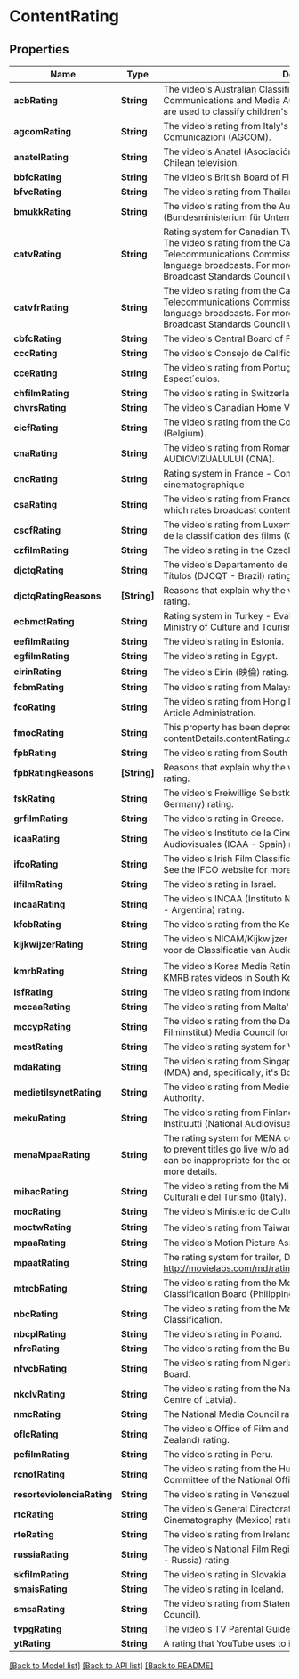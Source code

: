 # ContentRating

## Properties
Name | Type | Description | Notes
------------ | ------------- | ------------- | -------------
**acbRating** | **String** | The video&#39;s Australian Classification Board (ACB) or Australian Communications and Media Authority (ACMA) rating. ACMA ratings are used to classify children&#39;s television programming. | [optional] 
**agcomRating** | **String** | The video&#39;s rating from Italy&#39;s Autorità per le Garanzie nelle Comunicazioni (AGCOM). | [optional] 
**anatelRating** | **String** | The video&#39;s Anatel (Asociación Nacional de Televisión) rating for Chilean television. | [optional] 
**bbfcRating** | **String** | The video&#39;s British Board of Film Classification (BBFC) rating. | [optional] 
**bfvcRating** | **String** | The video&#39;s rating from Thailand&#39;s Board of Film and Video Censors. | [optional] 
**bmukkRating** | **String** | The video&#39;s rating from the Austrian Board of Media Classification (Bundesministerium für Unterricht, Kunst und Kultur). | [optional] 
**catvRating** | **String** | Rating system for Canadian TV - Canadian TV Classification System The video&#39;s rating from the Canadian Radio-Television and Telecommunications Commission (CRTC) for Canadian English-language broadcasts. For more information, see the Canadian Broadcast Standards Council website. | [optional] 
**catvfrRating** | **String** | The video&#39;s rating from the Canadian Radio-Television and Telecommunications Commission (CRTC) for Canadian French-language broadcasts. For more information, see the Canadian Broadcast Standards Council website. | [optional] 
**cbfcRating** | **String** | The video&#39;s Central Board of Film Certification (CBFC - India) rating. | [optional] 
**cccRating** | **String** | The video&#39;s Consejo de Calificación Cinematográfica (Chile) rating. | [optional] 
**cceRating** | **String** | The video&#39;s rating from Portugal&#39;s Comissão de Classificação de Espect´culos. | [optional] 
**chfilmRating** | **String** | The video&#39;s rating in Switzerland. | [optional] 
**chvrsRating** | **String** | The video&#39;s Canadian Home Video Rating System (CHVRS) rating. | [optional] 
**cicfRating** | **String** | The video&#39;s rating from the Commission de Contrôle des Films (Belgium). | [optional] 
**cnaRating** | **String** | The video&#39;s rating from Romania&#39;s CONSILIUL NATIONAL AL AUDIOVIZUALULUI (CNA). | [optional] 
**cncRating** | **String** | Rating system in France - Commission de classification cinematographique | [optional] 
**csaRating** | **String** | The video&#39;s rating from France&#39;s Conseil supérieur de l’audiovisuel, which rates broadcast content. | [optional] 
**cscfRating** | **String** | The video&#39;s rating from Luxembourg&#39;s Commission de surveillance de la classification des films (CSCF). | [optional] 
**czfilmRating** | **String** | The video&#39;s rating in the Czech Republic. | [optional] 
**djctqRating** | **String** | The video&#39;s Departamento de Justiça, Classificação, Qualificação e Títulos (DJCQT - Brazil) rating. | [optional] 
**djctqRatingReasons** | **[String]** | Reasons that explain why the video received its DJCQT (Brazil) rating. | [optional] 
**ecbmctRating** | **String** | Rating system in Turkey - Evaluation and Classification Board of the Ministry of Culture and Tourism | [optional] 
**eefilmRating** | **String** | The video&#39;s rating in Estonia. | [optional] 
**egfilmRating** | **String** | The video&#39;s rating in Egypt. | [optional] 
**eirinRating** | **String** | The video&#39;s Eirin (映倫) rating. Eirin is the Japanese rating system. | [optional] 
**fcbmRating** | **String** | The video&#39;s rating from Malaysia&#39;s Film Censorship Board. | [optional] 
**fcoRating** | **String** | The video&#39;s rating from Hong Kong&#39;s Office for Film, Newspaper and Article Administration. | [optional] 
**fmocRating** | **String** | This property has been deprecated. Use the contentDetails.contentRating.cncRating instead. | [optional] 
**fpbRating** | **String** | The video&#39;s rating from South Africa&#39;s Film and Publication Board. | [optional] 
**fpbRatingReasons** | **[String]** | Reasons that explain why the video received its FPB (South Africa) rating. | [optional] 
**fskRating** | **String** | The video&#39;s Freiwillige Selbstkontrolle der Filmwirtschaft (FSK - Germany) rating. | [optional] 
**grfilmRating** | **String** | The video&#39;s rating in Greece. | [optional] 
**icaaRating** | **String** | The video&#39;s Instituto de la Cinematografía y de las Artes Audiovisuales (ICAA - Spain) rating. | [optional] 
**ifcoRating** | **String** | The video&#39;s Irish Film Classification Office (IFCO - Ireland) rating. See the IFCO website for more information. | [optional] 
**ilfilmRating** | **String** | The video&#39;s rating in Israel. | [optional] 
**incaaRating** | **String** | The video&#39;s INCAA (Instituto Nacional de Cine y Artes Audiovisuales - Argentina) rating. | [optional] 
**kfcbRating** | **String** | The video&#39;s rating from the Kenya Film Classification Board. | [optional] 
**kijkwijzerRating** | **String** | The video&#39;s NICAM/Kijkwijzer rating from the Nederlands Instituut voor de Classificatie van Audiovisuele Media (Netherlands). | [optional] 
**kmrbRating** | **String** | The video&#39;s Korea Media Rating Board (영상물등급위원회) rating. The KMRB rates videos in South Korea. | [optional] 
**lsfRating** | **String** | The video&#39;s rating from Indonesia&#39;s Lembaga Sensor Film. | [optional] 
**mccaaRating** | **String** | The video&#39;s rating from Malta&#39;s Film Age-Classification Board. | [optional] 
**mccypRating** | **String** | The video&#39;s rating from the Danish Film Institute&#39;s (Det Danske Filminstitut) Media Council for Children and Young People. | [optional] 
**mcstRating** | **String** | The video&#39;s rating system for Vietnam - MCST | [optional] 
**mdaRating** | **String** | The video&#39;s rating from Singapore&#39;s Media Development Authority (MDA) and, specifically, it&#39;s Board of Film Censors (BFC). | [optional] 
**medietilsynetRating** | **String** | The video&#39;s rating from Medietilsynet, the Norwegian Media Authority. | [optional] 
**mekuRating** | **String** | The video&#39;s rating from Finland&#39;s Kansallinen Audiovisuaalinen Instituutti (National Audiovisual Institute). | [optional] 
**menaMpaaRating** | **String** | The rating system for MENA countries, a clone of MPAA. It is needed to prevent titles go live w/o additional QC check, since some of them can be inappropriate for the countries at all. See b/33408548 for more details. | [optional] 
**mibacRating** | **String** | The video&#39;s rating from the Ministero dei Beni e delle Attività Culturali e del Turismo (Italy). | [optional] 
**mocRating** | **String** | The video&#39;s Ministerio de Cultura (Colombia) rating. | [optional] 
**moctwRating** | **String** | The video&#39;s rating from Taiwan&#39;s Ministry of Culture (文化部). | [optional] 
**mpaaRating** | **String** | The video&#39;s Motion Picture Association of America (MPAA) rating. | [optional] 
**mpaatRating** | **String** | The rating system for trailer, DVD, and Ad in the US. See http://movielabs.com/md/ratings/v2.3/html/US_MPAAT_Ratings.html. | [optional] 
**mtrcbRating** | **String** | The video&#39;s rating from the Movie and Television Review and Classification Board (Philippines). | [optional] 
**nbcRating** | **String** | The video&#39;s rating from the Maldives National Bureau of Classification. | [optional] 
**nbcplRating** | **String** | The video&#39;s rating in Poland. | [optional] 
**nfrcRating** | **String** | The video&#39;s rating from the Bulgarian National Film Center. | [optional] 
**nfvcbRating** | **String** | The video&#39;s rating from Nigeria&#39;s National Film and Video Censors Board. | [optional] 
**nkclvRating** | **String** | The video&#39;s rating from the Nacionãlais Kino centrs (National Film Centre of Latvia). | [optional] 
**nmcRating** | **String** | The National Media Council ratings system for United Arab Emirates. | [optional] 
**oflcRating** | **String** | The video&#39;s Office of Film and Literature Classification (OFLC - New Zealand) rating. | [optional] 
**pefilmRating** | **String** | The video&#39;s rating in Peru. | [optional] 
**rcnofRating** | **String** | The video&#39;s rating from the Hungarian Nemzeti Filmiroda, the Rating Committee of the National Office of Film. | [optional] 
**resorteviolenciaRating** | **String** | The video&#39;s rating in Venezuela. | [optional] 
**rtcRating** | **String** | The video&#39;s General Directorate of Radio, Television and Cinematography (Mexico) rating. | [optional] 
**rteRating** | **String** | The video&#39;s rating from Ireland&#39;s Raidió Teilifís Éireann. | [optional] 
**russiaRating** | **String** | The video&#39;s National Film Registry of the Russian Federation (MKRF - Russia) rating. | [optional] 
**skfilmRating** | **String** | The video&#39;s rating in Slovakia. | [optional] 
**smaisRating** | **String** | The video&#39;s rating in Iceland. | [optional] 
**smsaRating** | **String** | The video&#39;s rating from Statens medieråd (Sweden&#39;s National Media Council). | [optional] 
**tvpgRating** | **String** | The video&#39;s TV Parental Guidelines (TVPG) rating. | [optional] 
**ytRating** | **String** | A rating that YouTube uses to identify age-restricted content. | [optional] 

[[Back to Model list]](../README.md#documentation-for-models) [[Back to API list]](../README.md#documentation-for-api-endpoints) [[Back to README]](../README.md)


